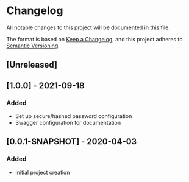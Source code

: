 # Changelog
All notable changes to this project will be documented in this file.

The format is based on [Keep a Changelog](https://keepachangelog.com/en/1.0.0/),
and this project adheres to [Semantic Versioning](https://semver.org/spec/v2.0.0.html).

## [Unreleased]

## [1.0.0] - 2021-09-18

### Added

- Set up secure/hashed password configuration
- Swagger configuration for documentation

## [0.0.1-SNAPSHOT] - 2020-04-03

### Added

- Initial project creation
